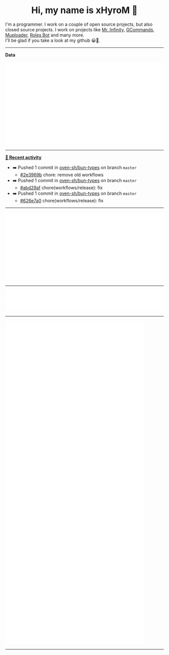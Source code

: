 <p align="center">
    <!-- <img src="https://avatars.githubusercontent.com/u/56601352" width="192" alt="hyro's pfp" /> -->
    <h1 align="center">Hi, my name is xHyroM 👋</h1>
</p>

I'm a programmer. I work on a couple of open source projects, but also closed source projects. I work on projects like [Mr. Infinity](https://discord.com/oauth2/authorize?client_id=720321585625694239&scope=bot%20applications.commands&permissions=8&redirect_uri=https://blobs.gq/imanager&prompt=consent&response_type=code), [GCommands](https://github.com/Garlic-Team/GCommands), [Muploader](https://github.com/xHyroM/Muploader), [Roles Bot](https://github.com/xHyroM/roles-bot) and many more.  
I'll be glad if you take a look at my github 😀👀.

___
**Data**

<img src="https://github.com/xHyroM/xHyroM/blob/master/.cache/base.svg">

___

**[📰 Recent activity](https://github.com/xHyroM)**
* ➡️ Pushed 1 commit in [oven-sh/bun-types](https://github.com/oven-sh/bun-types) on branch `master`
  * [#2e3969b](https://github.com/oven-sh/bun-types/commit/2e3969b) chore: remove old workflows
* ➡️ Pushed 1 commit in [oven-sh/bun-types](https://github.com/oven-sh/bun-types) on branch `master`
  * [#abd29af](https://github.com/oven-sh/bun-types/commit/abd29af) chore(workflows/release): fix
* ➡️ Pushed 1 commit in [oven-sh/bun-types](https://github.com/oven-sh/bun-types) on branch `master`
  * [#626e7a0](https://github.com/oven-sh/bun-types/commit/626e7a0) chore(workflows/release): fix


___

<img src="https://github.com/xHyroM/xHyroM/blob/master/.cache/isocalendar.svg">

___

<img src="https://github.com/xHyroM/xHyroM/blob/master/.cache/languages.svg">

___

<img src="https://github.com/xHyroM/xHyroM/blob/master/.cache/achievements.svg">

___
